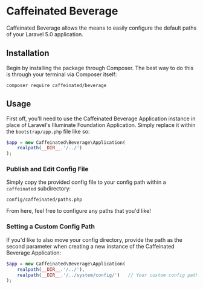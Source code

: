 Caffeinated Beverage
====================
Caffeinated Beverage allows the means to easily configure the default paths of your Laravel 5.0 application.

Installation
------------
Begin by installing the package through Composer. The best way to do this is through your terminal via Composer itself: 

```
composer require caffeinated/beverage
```

Usage
-----
First off, you'll need to use the Caffeinated Beverage Application instance in place of Laravel's Illuminate Foundation Application. Simply replace it within the `bootstrap/app.php` file like so:

```php
$app = new Caffeinated\Beverage\Application(
	realpath(__DIR__.'/../')
);
```

### Publish and Edit Config File
Simply copy the provided config file to your config path within a `caffeinated` subdirectory:

```
config/caffeinated/paths.php
```

From here, feel free to configure any paths that you'd like!

### Setting a Custom Config Path
If you'd like to also move your config directory, provide the path as the second parameter when creating a new instance of the Caffeinated Beverage Application:

```php
$app = new Caffeinated\Beverage\Application(
	realpath(__DIR__.'/../'),
	realpath(__DIR__.'/../system/config/')   // Your custom config path
);
```